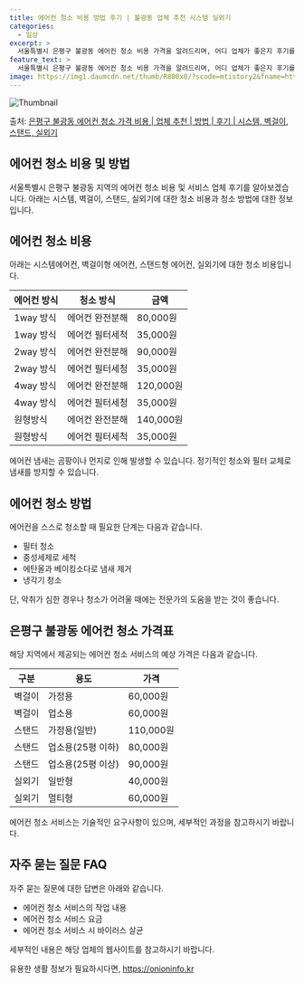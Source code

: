 ```yaml
---
title: 에어컨 청소 비용 방법 후기 | 불광동 업체 추천 시스템 실외기
categories:
  - 일상
excerpt: >
  서울특별시 은평구 불광동 에어컨 청소 비용 가격을 알려드리며, 어디 업체가 좋은지 후기를 통해 알아보겠습니다. 현재 글에서는 시스템, 벽걸이, 스탠드, 실외기 각각에 대해 청소 비용이 나와 있으니 참고하시면 되겠습니다. 에어컨 분해 청소 방법 보기 👈 클릭셀프 에어컨 청소 방법 보기👈 클릭은평구 불광동 에어컨 청소 비용시스템에어컨 방식클리닝방식금액1way 방식에어컨 완전분해80,000원1way 방식에어컨 필터세척35,000원2way 방식에어컨 완전분해90,000원2way 방식에어컨 필터세척35,000원4way 방식에어컨 완전분해120,000원4way 방식에어컨 필터세척35,000원원형방식에어컨 완전분해140,000원원형방식에어컨 필터세척35,000원에어컨 청소 견적 샘플 보기 👈 클릭에어컨 냄새의 원인에..
feature_text: >
  서울특별시 은평구 불광동 에어컨 청소 비용 가격을 알려드리며, 어디 업체가 좋은지 후기를 통해 알아보겠습니다. 현재 글에서는 시스템, 벽걸이, 스탠드, 실외기 각각에 대해 청소 비용이 나와 있으니 참고하시면 되겠습니다. 에어컨 분해 청소 방법 보기 👈 클릭셀프 에어컨 청소 방법 보기👈 클릭은평구 불광동 에어컨 청소 비용시스템에어컨 방식클리닝방식금액1way 방식에어컨 완전분해80,000원1way 방식에어컨 필터세척35,000원2way 방식에어컨 완전분해90,000원2way 방식에어컨 필터세척35,000원4way 방식에어컨 완전분해120,000원4way 방식에어컨 필터세척35,000원원형방식에어컨 완전분해140,000원원형방식에어컨 필터세척35,000원에어컨 청소 견적 샘플 보기 👈 클릭에어컨 냄새의 원인에..
image: https://img1.daumcdn.net/thumb/R800x0/?scode=mtistory2&fname=https%3A%2F%2Fblog.kakaocdn.net%2Fdn%2FcQKllV%2FbtsHuzTQx3C%2FmksWdE591eXR8tyikvKD90%2Fimg.webp
---
```


![Thumbnail](https://img1.daumcdn.net/thumb/R800x0/?scode=mtistory2&fname=https%3A%2F%2Fblog.kakaocdn.net%2Fdn%2FcQKllV%2FbtsHuzTQx3C%2FmksWdE591eXR8tyikvKD90%2Fimg.webp)

<p>출처: <a href="https://onioninfo.kr/entry/%EC%9D%80%ED%8F%89%EA%B5%AC-%EB%B6%88%EA%B4%91%EB%8F%99-%EC%97%90%EC%96%B4%EC%BB%A8-%EC%B2%AD%EC%86%8C-%EA%B0%80%EA%B2%A9-%EB%B9%84%EC%9A%A9-%EC%97%85%EC%B2%B4-%EC%B6%94%EC%B2%9C-%EB%B0%A9%EB%B2%95-%ED%9B%84%EA%B8%B0-%EC%8B%9C%EC%8A%A4%ED%85%9C-%EB%B2%BD%EA%B1%B8%EC%9D%B4-%EC%8A%A4%ED%83%A0%EB%93%9C-%EC%8B%A4%EC%99%B8%EA%B8%B0" rel="dofollow">은평구 불광동 에어컨 청소 가격 비용 | 업체 추천 | 방법 | 후기 | 시스템, 벽걸이, 스탠드, 실외기</a> </p>

## 에어컨 청소 비용 및 방법

서울특별시 은평구 불광동 지역의 에어컨 청소 비용 및 서비스 업체 후기를 알아보겠습니다. 아래는 시스템, 벽걸이, 스탠드, 실외기에 대한
청소 비용과 청소 방법에 대한 정보입니다.

## 에어컨 청소 비용

아래는 시스템에어컨, 벽걸이형 에어컨, 스탠드형 에어컨, 실외기에 대한 청소 비용입니다.

**에어컨 방식** | **청소 방식** | **금액**  
---|---|---  
1way 방식 | 에어컨 완전분해 | 80,000원  
1way 방식 | 에어컨 필터세척 | 35,000원  
2way 방식 | 에어컨 완전분해 | 90,000원  
2way 방식 | 에어컨 필터세청 | 35,000원  
4way 방식 | 에어컨 완전분해 | 120,000원  
4way 방식 | 에어컨 필터세청 | 35,000원  
원형방식 | 에어컨 완전분해 | 140,000원  
원형방식 | 에어컨 필터세척 | 35,000원  
  
에어컨 냄새는 곰팡이나 먼지로 인해 발생할 수 있습니다. 정기적인 청소와 필터 교체로 냄새를 방지할 수 있습니다.

## 에어컨 청소 방법

에어컨을 스스로 청소할 때 필요한 단계는 다음과 같습니다.

  * 필터 청소
  * 중성세제로 세척
  * 에탄올과 베이킹소다로 냄새 제거
  * 냉각기 청소

단, 악취가 심한 경우나 청소가 어려울 때에는 전문가의 도움을 받는 것이 좋습니다.

## 은평구 불광동 에어컨 청소 가격표

해당 지역에서 제공되는 에어컨 청소 서비스의 예상 가격은 다음과 같습니다.

**구분** | **용도** | **가격**  
---|---|---  
벽걸이 | 가정용 | 60,000원  
벽걸이 | 업소용 | 60,000원  
스탠드 | 가정용(일반) | 110,000원  
스탠드 | 업소용(25평 이하) | 80,000원  
스탠드 | 업소용(25평 이상) | 90,000원  
실외기 | 일반형 | 40,000원  
실외기 | 멀티형 | 60,000원  
  
에어컨 청소 서비스는 기술적인 요구사항이 있으며, 세부적인 과정을 참고하시기 바랍니다.

## 자주 묻는 질문 FAQ

자주 묻는 질문에 대한 답변은 아래와 같습니다.

  * 에어컨 청소 서비스의 작업 내용
  * 에어컨 청소 서비스 요금
  * 에어컨 청소 서비스 시 바이러스 살균

세부적인 내용은 해당 업체의 웹사이트를 참고하시기 바랍니다.

 

유용한 생활 정보가 필요하시다면, <a href="https://onioninfo.kr" rel="dofollow">https://onioninfo.kr</a>


